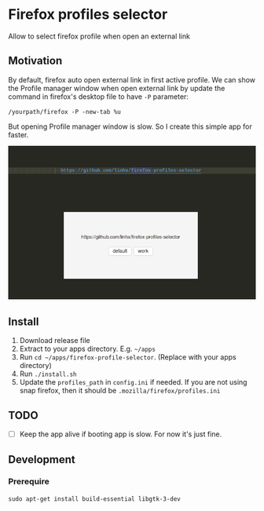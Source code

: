 # Firefox profiles selector

Allow to select firefox profile when open an external link

## Motivation

By default, firefox auto open external link in first active profile.
We can show the Profile manager window when open external link by update the command in firefox's desktop file to have `-P` parameter:

```plantext
/yourpath/firefox -P -new-tab %u
```

But opening Profile manager window is slow. So I create this simple app for faster.

![showcase](./showcase.png)

## Install

1. Download release file
2. Extract to your apps directory. E.g. `~/apps`
3. Run `cd ~/apps/firefox-profile-selector`. (Replace with your apps directory)
4. Run `./install.sh`
5. Update the `profiles_path` in `config.ini` if needed. If you are not using snap firefox, then it should be `.mozilla/firefox/profiles.ini`

## TODO

- [ ] Keep the app alive if booting app is slow. For now it's just fine.

## Development

### Prerequire

```shell
sudo apt-get install build-essential libgtk-3-dev
```
